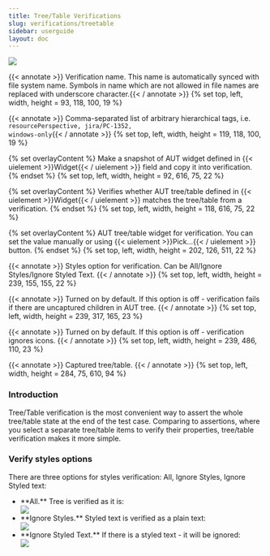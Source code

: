 ```yaml
---
title: Tree/Table Verifications
slug: verifications/treetable
sidebar: userguide
layout: doc
---
```


<div class="screenshot">
  <img src="{{site.url}}/shared/img/screenshot-tree-verification.png"></img>
  
  <!-- Name -->
 {{< annotate  >}}  Verification name. This name is automatically synced with file system name. Symbols in name which are not allowed in file names are replaced with 
  underscore character.{{< / annotate >}}
  {% set top, left, width, height = 93, 118, 100, 19 %}

  <!-- Tags -->
 {{< annotate  >}}  Comma-separated list of arbitrary hierarchical tags, i.e. <code>resourcePerspective, jira/PC-1352, windows-only</code>{{< / annotate >}}
  {% set top, left, width, height = 119, 118, 100, 19 %}
  
  <!-- Capture button  -->
  {% set overlayContent %}
  Make a snapshot of AUT widget defined in {{< uielement >}}Widget{{< / uielement >}} field and copy it into verification. 
  {% endset %}
  {% set top, left, width, height = 92, 616, 75, 22 %}

  <!-- Verify button  -->
  {% set overlayContent %}
  Verifies whether AUT tree/table defined in {{< uielement >}}Widget{{< / uielement >}} matches the tree/table from a verification.
  {% endset %}
  {% set top, left, width, height = 118, 616, 75, 22 %}
  
  <!-- Widget -->
  {% set overlayContent %}
  AUT tree/table widget for verification. You can set the value manually or using {{< uielement >}}Pick...{{< / uielement >}} button.
  {% endset %}
  {% set top, left, width, height = 202, 126, 511, 22 %}
  
  <!-- Verify styles option  -->
 {{< annotate  >}}  Styles option for verification. Can be All/Ignore Styles/Ignore Styled Text. {{< / annotate >}}
  {% set top, left, width, height = 239, 155, 155, 22 %}
  
  <!-- Allow children -->
 {{< annotate  >}} Turned on by default. If this option is off - verification fails if there are uncaptured children in AUT tree. {{< / annotate >}}
  {% set top, left, width, height = 239, 317, 165, 23 %}
  
  <!-- Verify icons -->
 {{< annotate  >}} Turned on by default. If this option is off - verification ignores icons. {{< / annotate >}}
  {% set top, left, width, height = 239, 486, 110, 23 %}
  
  <!-- Tree area -->
 {{< annotate  >}}  Captured tree/table. {{< / annotate >}}
  {% set top, left, width, height = 284, 75, 610, 94 %}
  
  </div>
  
  ### Introduction
  
  Tree/Table verification is the most convenient way to assert the whole tree/table state at the end of the test case. 
  Comparing to assertions, where you select a separate tree/table items to verify their properties, tree/table verification makes 
  it more simple.
  
  ### Verify styles options
  
  There are three options for styles verification: All, Ignore Styles, Ignore Styled text:
  
  <ul>
  <li>**All.** Tree is verified as it is:
  
  <div class="screenshot">
  <img src="{{site.url}}/shared/img/screenshot-tree-verification-all.png"></img>
  </li>
  
  <li>**Ignore Styles.** Styled text is verified as a plain text:
  
  <div class="screenshot">
  <img src="{{site.url}}/shared/img/screenshot-tree-verification-ignore-styles.png"></img>
  </li>
  
  <li>**Ignore Styled Text.** If there is a styled text - it will be ignored:
  
  <div class="screenshot">
  <img src="{{site.url}}/shared/img/screenshot-tree-verification-ignore-styled-text.png"></img>
  </li>
  
  </ul> 
